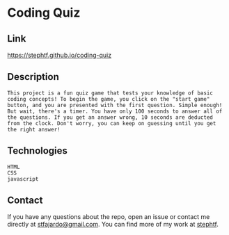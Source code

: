 # Coding Quiz

## Link 
https://stephtf.github.io/coding-quiz

## Description
    This project is a fun quiz game that tests your knowledge of basic coding concepts! To begin the game, you click on the "start game" button, and you are presented with the first question. Simple enough! But wait, there's a timer. You have only 100 seconds to answer all of the questions. If you get an answer wrong, 10 seconds are deducted from the clock. Don't worry, you can keep on guessing until you get the right answer!


## Technologies

```
HTML
CSS
javascript 
 ```

## Contact 
If you have any questions about the repo, open an issue or contact me directly at stfajardo@gmail.com. You can find more of my work at [stephtf](https://github.com/stephtf/).
